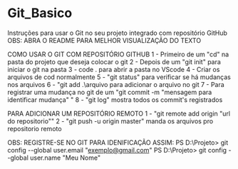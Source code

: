 # Git_Basico
Instruções para usar o Git no seu projeto integrado com repositório GitHub
OBS: ABRA O README PARA MELHOR VISUALIZAÇÃO DO TEXTO

COMO USAR O GIT COM REPOSITÓRIO GITHUB
1 - Primeiro de um "cd" na pasta do projeto que deseja colocar o git
2 - Depois de um "git init" para iniciar o git na pasta
3 - code . para abrir a pasta no VScode
4 - Criar os arquivos de cod normalmente
5 - "git status" para verificar se há mudanças nos arquivos
6 - "git add .\arquivo para adicionar o arquivo no git
7 - Para registrar uma mudança no git de um "git commit -m "mensagem para identificar mudança" "
8 - "git log" mostra todos os commit's registrados

PARA ADICIONAR UM REPOSITÓRIO REMOTO
1 - "git remote add origin "url do repositorio""
2 - "git push -u origin master" manda os arquivos pro repositorio remoto

OBS: REGISTRE-SE NO GIT PARA IDENIFICAÇÃO ASSIM:
PS D:\Projeto> git config --global user.email "exemplo@gmail.com"
PS D:\Projeto> git config --global user.name "Meu Nome"
